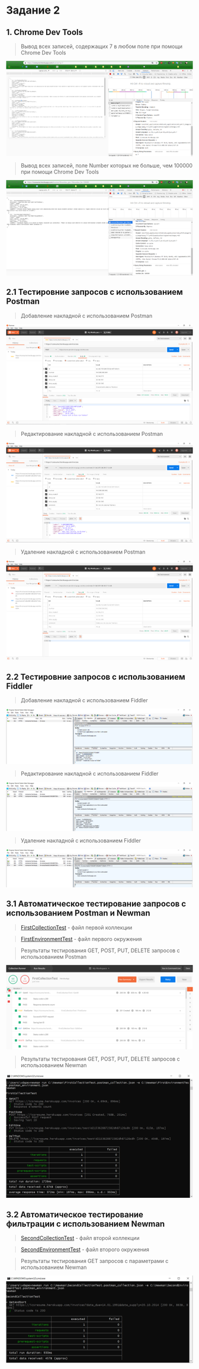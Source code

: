 # Задание 2

## 1. Chrome Dev Tools
> Вывод всех записей, содержащих 7 в любом поле при помощи Chrome Dev Tools

![Вывод всех записей, содержащих 7 в любом поле при помощи Chrome Dev Tools](https://github.com/DevRedOWL/icsresume/blob/master/RestApiTest/Chrome_1-1.png)

> Вывод всех записей, поле Number которых не больше, чем 100000 при помощи Chrome Dev Tools

![Вывод всех записей, поле Number которых не больше, чем 100000 при помощи Chrome Dev Tools](https://github.com/DevRedOWL/icsresume/blob/master/RestApiTest/Chrome_1-2.png)

## 2.1 Тестировние запросов с использованием Postman
> Добавление накладной с использованием Postman

![Добавление накладной с использованием Postman](https://github.com/DevRedOWL/icsresume/blob/master/RestApiTest/Postman_2-1.png)

> Редактирование накладной с использованием Postman

![Редактирование накладной с использованием Postman](https://github.com/DevRedOWL/icsresume/blob/master/RestApiTest/Postman_2-2.png)

> Удаление накладной с использованием Postman

![Удаление накладной с использованием Postman](https://github.com/DevRedOWL/icsresume/blob/master/RestApiTest/Postman_2-3.png)

## 2.2 Тестировние запросов с использованием Fiddler
> Добавление накладной с использованием Fiddler

![Добавление накладной с использованием Fiddler](https://github.com/DevRedOWL/icsresume/blob/master/RestApiTest/Fiddler_2-1.png)

> Редактирование накладной с использованием Fiddler

![Редактирование накладной с использованием Fiddler](https://github.com/DevRedOWL/icsresume/blob/master/RestApiTest/Fiddler_2-2.png)

> Удаление накладной с использованием Fiddler

![Удаление накладной с использованием Fiddler](https://github.com/DevRedOWL/icsresume/blob/master/RestApiTest/Fiddler_2-3.png)

## 3.1 Автоматическое тестирование запросов с использованием Postman и Newman
> [FirstCollectionTest](https://github.com/DevRedOWL/icsresume/blob/master/RestApiTest/FirstCollectionTest.postman_collection.json) - файл первой коллекции

> [FirstEnvironmentTest](https://github.com/DevRedOWL/icsresume/blob/master/RestApiTest/FirstEnvironmentTest.postman_environment.json) - файл первого окружения

> Результаты тестирования GET, POST, PUT, DELETE запросов с использованием Postman

![Результаты тестирования GET, POST, PUT, DELETE запросов с использованием Postman](https://github.com/DevRedOWL/icsresume/blob/master/RestApiTest/Postman_3-1.png)

> Результаты тестирования GET, POST, PUT, DELETE запросов с использованием Newman

![Результаты тестирования GET, POST, PUT, DELETE запросов с использованием Newman](https://github.com/DevRedOWL/icsresume/blob/master/RestApiTest/Newman_3-1.png)

## 3.2 Автоматическое тестирование фильтрации с использованием Newman
> [SecondCollectionTest](https://github.com/DevRedOWL/icsresume/blob/master/RestApiTest/SecondCollectionTest.postman_collection.json) - файл второй коллекции

> [SecondEnvironmentTest](https://github.com/DevRedOWL/icsresume/blob/master/RestApiTest/SecondEnvironmentTest.postman_environment.json) - файл второго окружения

> Результаты тестирования GET запросов с параметрами с использованием Newman

![Результаты тестирования GET запросов с параметрами с использованием Newman](https://github.com/DevRedOWL/icsresume/blob/master/RestApiTest/Newman_3-2.png)
